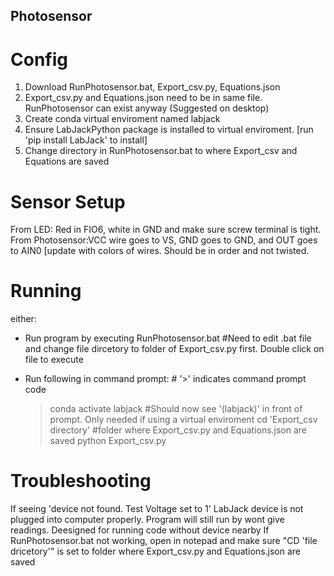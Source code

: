 ## Photosensor

# Config
1. Download RunPhotosensor.bat, Export_csv.py, Equations.json
2. Export_csv.py and Equations.json need to be in same file. RunPhotosensor can exist anyway (Suggested on desktop)
3. Create conda virtual enviroment named labjack
4. Ensure LabJackPython package is installed to virtual enviroment. [run 'pip install LabJack' to install]
6. Change directory in RunPhotosensor.bat to where Export_csv and Equations are saved

# Sensor Setup
From LED: Red in FIO6, white in GND and make sure screw terminal is tight. 
From Photosensor:VCC wire goes to VS, GND goes to GND, and OUT goes to AIN0 [update with colors of wires. Should be in order and not twisted.

# Running
either:
- Run program by executing RunPhotosensor.bat   #Need to edit .bat file and change file dircetory to folder of Export_csv.py first. Double click on file to execute
  
- Run following in command prompt:   # '>' indicates command prompt code
   >conda activate labjack #Should now see '(labjack)' in front of prompt. Only needed if using a virtual enviroment
   >cd 'Export_csv directory'   #folder where Export_csv.py and Equations.json are saved
   >python Export_csv.py

# Troubleshooting
If seeing 'device not found. Test Voltage set to 1' LabJack device is not plugged into computer properly. Program will still run by wont give readings. Deesigned for running code without device nearby
If RunPhotosensor.bat not working, open in notepad and make sure "CD 'file dricetory'" is set to folder where Export_csv.py and Equations.json are saved

